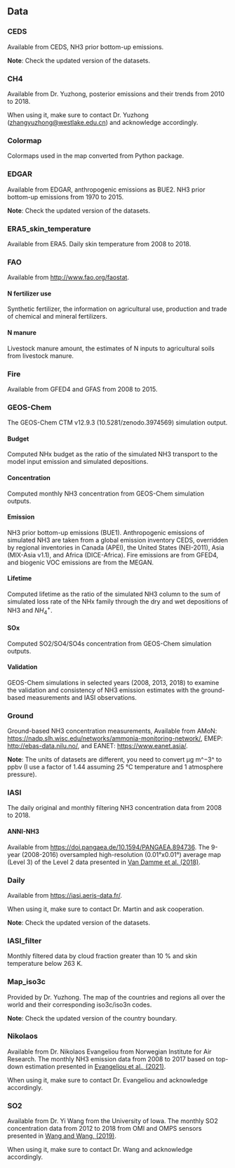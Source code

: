 ## Data

### CEDS

Available from CEDS, NH3 prior bottom-up emissions.

**Note**: Check the updated version of the datasets.

### CH4

Available from Dr. Yuzhong, posterior emissions and their trends from 2010 to 2018.

When using it, make sure to contact Dr. Yuzhong (zhangyuzhong@westlake.edu.cn) and acknowledge accordingly.

### Colormap

Colormaps used in the map converted from Python package.

### EDGAR

Available from EDGAR, anthropogenic emissions as BUE2. NH3 prior bottom-up emissions from 1970 to 2015.

**Note**: Check the updated version of the datasets.

### ERA5_skin_temperature

Available from ERA5. Daily skin temperature from 2008 to 2018.

### FAO

Available from http://www.fao.org/faostat.

#### N fertilizer use

Synthetic fertilizer, the information on agricultural use, production and trade of chemical and mineral fertilizers.

#### N manure

Livestock manure amount, the estimates of N inputs to agricultural soils from livestock manure.

### Fire

Available from GFED4 and GFAS from 2008 to 2015.

### GEOS-Chem

The GEOS-Chem CTM v12.9.3 (10.5281/zenodo.3974569) simulation output.

#### Budget

Computed NHx budget as the ratio of the simulated NH3 transport to the model input emission and simulated depositions.

#### Concentration

Computed monthly NH3 concentration from GEOS-Chem simulation outputs.

#### Emission

NH3 prior bottom-up emissions (BUE1). Anthropogenic emissions of simulated NH3 are taken from a global emission inventory CEDS, overridden by regional inventories in Canada (APEI), the United States (NEI-2011), Asia (MIX-Asia v1.1), and Africa (DICE-Africa). Fire emissions are from GFED4, and biogenic VOC emissions are from the MEGAN.

#### Lifetime

Computed lifetime as the ratio of the simulated NH3 column to the sum of simulated loss rate of the NHx family through the dry and wet depositions of NH3 and $NH_4^+$.

#### SOx

Computed SO2/SO4/SO4s concentration from GEOS-Chem simulation outputs.

#### Validation

GEOS-Chem simulations in selected years (2008, 2013, 2018) to examine the validation and consistency of NH3 emission estimates with the ground-based measurements and IASI observations. 

### Ground

Ground-based NH3 concentration measurements, Available from AMoN: https://nadp.slh.wisc.edu/networks/ammonia-monitoring-network/, EMEP: http://ebas-data.nilu.no/, and EANET: https://www.eanet.asia/.

**Note**: The units of datasets are different, you need to convert µg m^−3^ to ppbv (I use a factor of 1.44 assuming 25 ℃ temperature and 1 atmosphere pressure).

### IASI

The daily original and monthly filtering NH3 concentration data from 2008 to 2018.

#### ANNI-NH3

Available from https://doi.pangaea.de/10.1594/PANGAEA.894736. The 9-year (2008-2016) oversampled high-resolution (0.01°x0.01°) average map (Level 3) of the Level 2 data presented in [Van Damme et al. (2018)](https://www.nature.com/articles/s41586-018-0747-1).

### Daily

Available from https://iasi.aeris-data.fr/. 

When using it, make sure to contact Dr. Martin and ask cooperation.

**Note**: Check the updated version of the datasets.

### IASI_filter

Monthly filtered data by cloud fraction greater than 10 % and skin temperature below 263 K. 

### Map_iso3c

Provided by Dr. Yuzhong. The map of the countries and regions all over the world and their corresponding iso3c/iso3n codes.

**Note**: Check the updated version of the country boundary.

### Nikolaos

Available from Dr. Nikolaos Evangeliou from Norwegian Institute for Air Research. The monthly NH3 emission data from 2008 to 2017 based on top-down estimation presented in [Evangeliou et al., (2021)](https://doi.org/10.5194/acp-21-4431-2021).

When using it, make sure to contact Dr. Evangeliou and acknowledge accordingly.

### SO2

Available from Dr. Yi Wang from the University of Iowa. The monthly SO2 concentration data from 2012 to 2018 from OMI and OMPS sensors presented in [Wang and Wang, (2019)](https://doi.org/10.1016/j.atmosenv.2019.117214).

When using it, make sure to contact Dr. Wang and acknowledge accordingly.
